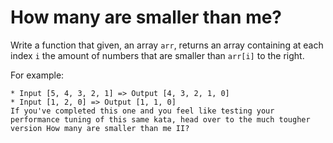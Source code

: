 # How many are smaller than me?

Write a function that given, an array `arr`, returns an array containing at each index `i` the amount of numbers that are smaller than `arr[i]` to the right.

For example:

```
* Input [5, 4, 3, 2, 1] => Output [4, 3, 2, 1, 0]
* Input [1, 2, 0] => Output [1, 1, 0]
If you've completed this one and you feel like testing your performance tuning of this same kata, head over to the much tougher version How many are smaller than me II?
```

